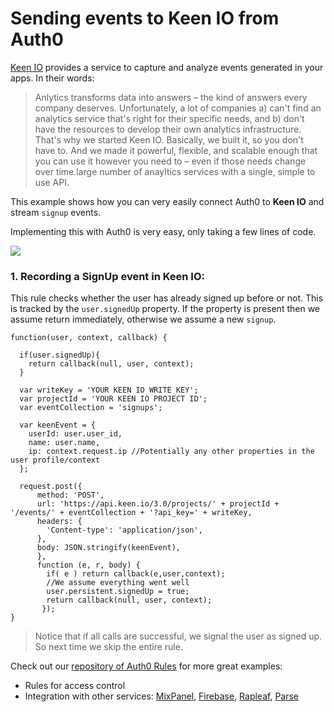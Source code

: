 # Sending events to Keen IO from Auth0

[Keen IO](http://keen.io) provides a service to capture and analyze events generated in your apps. In their words:

> Anlytics transforms data into answers – the kind of answers every company deserves. Unfortunately, a lot of companies a) can't find an analytics service that's right for their specific needs, and b) don't have the resources to develop their own analytics infrastructure. That's why we started Keen IO. Basically, we built it, so you don't have to. And we made it powerful, flexible, and scalable enough that you can use it however you need to – even if those needs change over time.large number of anayltics services with a single, simple to use API. 

This example shows how you can very easily connect Auth0 to __Keen IO__ and stream `signup` events. 

Implementing this with Auth0 is very easy, only taking a few lines of code.

![](https://docs.google.com/drawings/d/165a3-8aYTnOHQqBX-bGFFLfNcSJBfNmNuB_fnXX9-Fk/pub?w=833&amp;h=372)

### 1. Recording a __SignUp__ event in Keen IO:

This rule checks whether the user has already signed up before or not. This is tracked by the `user.signedUp` property. If the property is present then we assume return immediately, otherwise we assume a new `signup`. 


```
function(user, context, callback) {

  if(user.signedUp){
    return callback(null, user, context);
  }

  var writeKey = 'YOUR KEEN IO WRITE KEY';
  var projectId = 'YOUR KEEN IO PROJECT ID';
  var eventCollection = 'signups';

  var keenEvent = {
    userId: user.user_id,
    name: user.name,
    ip: context.request.ip //Potentially any other properties in the user profile/context
  };

  request.post({
      method: 'POST',
      url: 'https://api.keen.io/3.0/projects/' + projectId + '/events/' + eventCollection + '?api_key=' + writeKey,
      headers: {
        'Content-type': 'application/json',
      },
      body: JSON.stringify(keenEvent),
      }, 
      function (e, r, body) {
        if( e ) return callback(e,user,context);
        //We assume everything went well
        user.persistent.signedUp = true;
        return callback(null, user, context);
       });
}
```
> Notice that if all calls are successful, we signal the user as signed up. So next time we skip the entire rule.

Check out our [repository of Auth0 Rules](https://github.com/auth0/rules) for more great examples:

* Rules for access control
* Integration with other services: [MixPanel](http://mixpanel.com), [Firebase](http://firebase.com), [Rapleaf](http://rapleaf.com), [Parse](http://parse.com)
